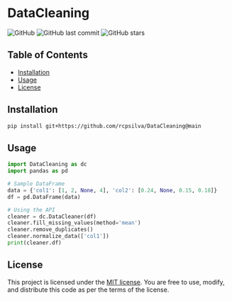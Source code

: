 # DataCleaning

![GitHub](https://img.shields.io/github/license/rcpsilva/MLBenchmarks)
![GitHub last commit](https://img.shields.io/github/last-commit/rcpsilva/MLBenchmarks)
![GitHub stars](https://img.shields.io/github/stars/rcpsilva/MLBenchmarks?style=social)

## Table of Contents

- [Installation](#installation)
- [Usage](#usage)
- [License](#license)

## Installation

```bash
pip install git+https://github.com/rcpsilva/DataCleaning@main
```

## Usage

```python
import DataCleaning as dc
import pandas as pd

# Sample DataFrame
data = {'col1': [1, 2, None, 4], 'col2': [0.24, None, 0.15, 0.18]}
df = pd.DataFrame(data)

# Using the API
cleaner = dc.DataCleaner(df)
cleaner.fill_missing_values(method='mean')
cleaner.remove_duplicates()
cleaner.normalize_data(['col1'])
print(cleaner.df)
```

## License

This project is licensed under the [MIT license](LICENSE). You are free to use, modify, and distribute this code as per the terms of the license.
